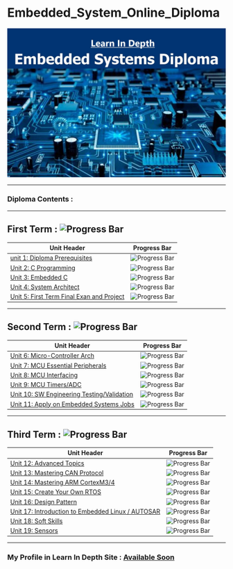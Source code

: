 # Embedded_System_Online_Diploma
![diploma picture](https://github.com/SalahSobih/Embedded_System_Online_Diploma/blob/main/embedded%20system%20diploma.jpg)

---
### Diploma Contents :
-----------------------
## First Term : ![Progress Bar](https://progress-bar.dev/20/?scale=100&title=Completed&width=100&color=0000FF&suffix=%)
Unit Header                                    | Progress Bar
---------------------------------------------- | ---------------------------------------------------------------------------------------------------------
[unit 1:  Diploma Prerequisites](Frist_Term/Unit-1-Diploma-Prerequisites)   | ![Progress Bar](https://geps.dev/progress/100?dangerColor=800000&warningColor=ff9900&successColor=006600)
[Unit 2: C Programming](frist-term)               | ![Progress Bar](https://geps.dev/progress/32?dangerColor=800000&warningColor=ff9900&successColor=006600) 
[Unit 3: Embedded C]()                         | ![Progress Bar](https://geps.dev/progress/0?dangerColor=800000&warningColor=ff9900&successColor=006600)
[Unit 4: System Architect]()                   | ![Progress Bar](https://geps.dev/progress/0?dangerColor=800000&warningColor=ff9900&successColor=006600)
[Unit 5: First Term Final Exan and Project]()  | ![Progress Bar](https://geps.dev/progress/0?dangerColor=800000&warningColor=ff9900&successColor=006600)
---
## Second Term : ![Progress Bar](https://progress-bar.dev/0/?scale=100&title=Completed&width=100&color=0000FF&suffix=%)
Unit Header                                    | Progress Bar
---------------------------------------------- | ---------------------------------------------------------------------------------------------------------
[Unit 6: Micro-Controller Arch]()              | ![Progress Bar](https://geps.dev/progress/0?dangerColor=800000&warningColor=ff9900&successColor=006600)
[Unit 7: MCU Essential Peripherals]()          | ![Progress Bar](https://geps.dev/progress/0?dangerColor=800000&warningColor=ff9900&successColor=006600)
[Unit 8: MCU Interfacing]()                    | ![Progress Bar](https://geps.dev/progress/0?dangerColor=800000&warningColor=ff9900&successColor=006600)
[Unit 9: MCU Timers/ADC]()                     | ![Progress Bar](https://geps.dev/progress/0?dangerColor=800000&warningColor=ff9900&successColor=006600)
[Unit 10: SW Engineering Testing/Validation]() | ![Progress Bar](https://geps.dev/progress/0?dangerColor=800000&warningColor=ff9900&successColor=006600)
[Unit 11: Apply on Embedded Systems Jobs]()    | ![Progress Bar](https://geps.dev/progress/0?dangerColor=800000&warningColor=ff9900&successColor=006600)
---
## Third Term : ![Progress Bar](https://progress-bar.dev/0/?scale=100&title=Completed&width=100&color=0000FF&suffix=%)
Unit Header                                   | Progress Bar
--------------------------------------------- | ---------------------------------------------------------------------------------------------------------
[Unit 12: Advanced Topics]()                  | ![Progress Bar](https://geps.dev/progress/0?dangerColor=800000&warningColor=ff9900&successColor=006600)
[Unit 13: Mastering CAN Protocol]()           | ![Progress Bar](https://geps.dev/progress/0?dangerColor=800000&warningColor=ff9900&successColor=006600)
[Unit 14: Mastering ARM CortexM3/4]()         | ![Progress Bar](https://geps.dev/progress/0?dangerColor=800000&warningColor=ff9900&successColor=006600)
[Unit 15: Create Your Own RTOS]()             | ![Progress Bar](https://geps.dev/progress/0?dangerColor=800000&warningColor=ff9900&successColor=006600)
[Unit 16: Design Pattern]()                   | ![Progress Bar](https://geps.dev/progress/0?dangerColor=800000&warningColor=ff9900&successColor=006600)
[Unit 17: Introduction to Embedded Linux / AUTOSAR]() |![Progress Bar](https://geps.dev/progress/0?dangerColor=800000&warningColor=ff9900&successColor=006600)
[Unit 18: Soft Skills]()                      | ![Progress Bar](https://geps.dev/progress/0?dangerColor=800000&warningColor=ff9900&successColor=006600)
[Unit 19: Sensors]()                          | ![Progress Bar](https://geps.dev/progress/0?dangerColor=800000&warningColor=ff9900&successColor=006600)
---
### My Profile in Learn In Depth Site : [Available Soon]()
